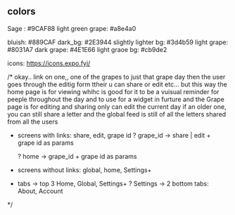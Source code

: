 ## colors
Sage : #9CAF88
light green grape: #a8e4a0

bluish: #889CAF
dark_bg: #2E3944
slightly lighter bg: #3d4b59
light grape: #8031A7
dark grape: #4E1E66
light graoe bg: #cb9de2


<!-- TODO reasses the colors being used -->



icons:
https://icons.expo.fyi/




/*
okay.. link on one,, one of the grapes to just that grape day
then the user goes through the editig
form ttheir u can share or edit etc...
but this way the home page is for viewing whihc  is good for it to be a vuisual reminder for peeple throughout the day and to use for a widget in furture
and the Grape page is for editing and sharing
only can edit the current day
if an older one, you can still share a letter
and the global feed is still of all the letters shared from all the users
* screens with links: share, edit, grape id
    ?  grape_id -> share | edit + grape id as params

    ? home -> grape_id + grape id as params

* screens without links: global, home, Settings+

* tabs -> top 3 Home, Global, Settings+
    ? Settings -> 2 bottom tabs: About, Account



*/
